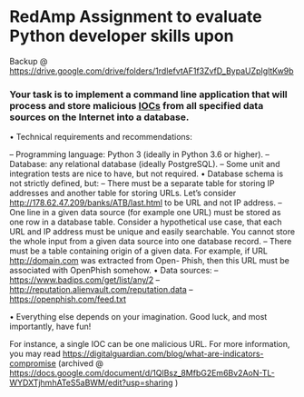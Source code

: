 # RedAmp Assignment to evaluate Python developer skills upon
Backup @ https://drive.google.com/drive/folders/1rdlefvtAF1f3ZvfD_BypaUZpIgltKw9b

### Your task is to implement a command line application that will process and store malicious [IOCs] from all specified data sources on the Internet into a database.

• Technical requirements and recommendations:

– Programming language: Python 3 (ideally in Python 3.6 or higher).
– Database: any relational database (ideally PostgreSQL).
– Some unit and integration tests are nice to have, but not required.
• Database schema is not strictly defined, but:
– There must be a separate table for storing IP addresses and another
table for storing URLs.
Let’s consider http://178.62.47.209/banks/ATB/last.html to be URL
and not IP address.
– One line in a given data source (for example one URL) must be stored
as one row in a database table.
Consider a hypothetical use case, that each URL and IP address must
be unique and easily searchable. You cannot store the whole input from
a given data source into one database record.
– There must be a table containing origin of a given data.
For example, if URL http://domain.com was extracted from Open-
Phish, then this URL must be associated with OpenPhish somehow.
• Data sources:
– https://www.badips.com/get/list/any/2
– http://reputation.alienvault.com/reputation.data
– https://openphish.com/feed.txt

• Everything else depends on your imagination. 
Good luck, and most importantly, have fun!

[IOCs]: https://digitalguardian.com/blog/what-are-indicators-compromise
For instance, a single IOC can be one malicious URL. For more information, you may read https://digitalguardian.com/blog/what-are-indicators-compromise (archived @ https://docs.google.com/document/d/1QlBsz_8MfbG2Em6Bv2AoN-TL-WYDXTjhmhATeS5aBWM/edit?usp=sharing )
